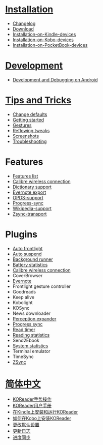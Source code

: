 # [Installation](https://github.com/koreader/koreader/wiki#installationupgrading)

* [Changelog](https://github.com/koreader/koreader/wiki/Changelog)
* [Download](https://github.com/koreader/koreader/wiki/Download)
* [Installation-on-Kindle-devices](https://github.com/koreader/koreader/wiki/Installation-on-Kindle-devices)
* [Installation-on-Kobo-devices](https://github.com/koreader/koreader/wiki/Installation-on-Kobo-devices)
* [Installation-on-PocketBook-devices](https://github.com/koreader/koreader/wiki/Installation-on-PocketBook-devices)

# [Development](https://github.com/koreader/koreader/wiki#hackers)
* [Development and Debugging on Android](https://github.com/koreader/koreader/wiki/Development-and-Debugging-on-Android)

# [Tips and Tricks](https://github.com/koreader/koreader/wiki/Tips-and-Tricks)
* [Change defaults](https://github.com/koreader/koreader/wiki/Change-defaults)
* [Getting started](https://github.com/koreader/koreader/wiki/Getting-Started)
* [Gestures](https://github.com/koreader/koreader/wiki/KOReader-Gestures)
* [Reflowing tweaks](https://github.com/koreader/koreader/wiki/Reflowing-tweaks)
* [Screenshots](https://github.com/koreader/koreader/wiki/KOReader-Screenshots)
* [Troubleshooting](https://github.com/koreader/koreader/wiki/Troubleshooting)

# Features

* [Features list](https://github.com/koreader/koreader/wiki/Features-list)
* [Calibre wireless connection](https://github.com/koreader/koreader/wiki/Calibre-wireless-connection)
* [Dictionary support](https://github.com/koreader/koreader/wiki/Dictionary-support)
* [Evernote export](https://github.com/koreader/koreader/wiki/Evernote-export)
* [OPDS-support](https://github.com/koreader/koreader/wiki/OPDS-support)
* [Progress-sync](https://github.com/koreader/koreader/wiki/Progress-sync)
* [Wikipedia-support](https://github.com/koreader/koreader/wiki/Wikipedia-support)
* [Zsync-transport](https://github.com/koreader/koreader/wiki/Zsync-transport)

# Plugins

* [Auto frontlight](https://github.com/koreader/koreader/wiki/Auto-frontlight)
* [Auto suspend](https://github.com/koreader/koreader/wiki/Auto-suspend)
* [Background runner](https://github.com/koreader/koreader/wiki/Background-runner)
* [Battery statistics](https://github.com/koreader/koreader/wiki/Battery-statistics)
* [Calibre wireless connection](https://github.com/koreader/koreader/wiki/Calibre-wireless-connection)
* CoverBrowser
* [Evernote](https://github.com/koreader/koreader/wiki/Evernote-export)
* Frontlight gesture controller
* Goodreads
* Keep alive
* Kobolight
* KOSync
* News downloader
* [Perception expander](https://github.com/koreader/koreader/wiki/Perception-Expander-plugin)
* [Progress sync](https://github.com/koreader/koreader/wiki/Progress-sync)
* [Read timer](https://github.com/koreader/koreader/wiki/Read-timer) 
* [Reading statistics](https://github.com/koreader/koreader/wiki/Statistics-plugin)
* Send2Ebook
* [System statistics](https://github.com/koreader/koreader/wiki/System-statistics)
* Terminal emulator
* TimeSync
* [ZSync](https://github.com/koreader/koreader/wiki/Zsync-transport)

# [简体中文](https://github.com/koreader/koreader/wiki/KOReader维基)

  * [KOReader手势操作](https://github.com/koreader/koreader/wiki/KOReader手势操作)
  * [KOReader用户手册](https://github.com/koreader/koreader/wiki/KOReader用户手册)
  * [在Kindle上安装和运行KOReader](https://github.com/koreader/koreader/wiki/在Kindle上安装和运行KOReader)
  * [如何在Kobo上安装KOReader](https://github.com/koreader/koreader/wiki/如何在Kobo上安装KOReader)
  * [更改默认设置](https://github.com/koreader/koreader/wiki/更改默认设置)
  * [更新日志](https://github.com/koreader/koreader/wiki/更新日志)
  * [进度同步](https://github.com/koreader/koreader/wiki/进度同步)